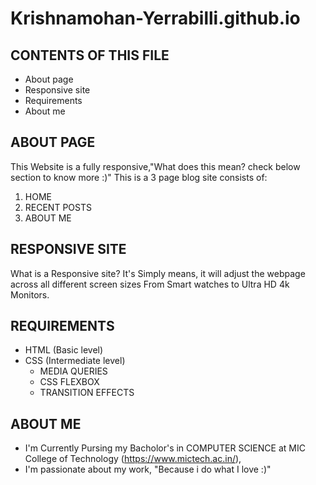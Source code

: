 # Krishnamohan-Yerrabilli.github.io

 CONTENTS OF THIS FILE
 ---------------------
 
 * About page
 * Responsive site
 * Requirements
 * About me
 
 
 ABOUT PAGE
 ----------
 
 This Website is a fully responsive,"What does this mean? check below section to know more :)"
 This is a 3 page blog site consists of: 
  1. HOME
  2. RECENT POSTS
  3. ABOUT ME
 
 RESPONSIVE SITE
 --------------- 
 
 What is a Responsive site? It's Simply means, it will adjust the webpage across all different screen sizes 
 From Smart watches to Ultra HD 4k Monitors.


 REQUIREMENTS
 ------------

 * HTML (Basic level)
 * CSS (Intermediate level)
     * MEDIA QUERIES 
     * CSS FLEXBOX
     * TRANSITION EFFECTS
     
     
 ABOUT ME
 --------

* I'm Currently Pursing my Bacholor's in COMPUTER SCIENCE at MIC College of Technology (https://www.mictech.ac.in/),
* I'm passionate about my work, "Because i do what I love :)"
